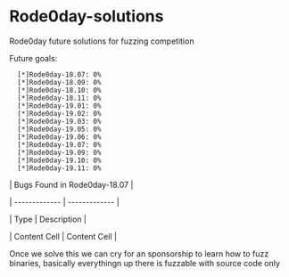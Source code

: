 # Rode0day-solutions
Rode0day future solutions for fuzzing competition

Future goals:

      [*]Rode0day-18.07: 0%
      [*]Rode0day-18.09: 0%
      [*]Rode0day-18.10: 0%
      [*]Rode0day-18.11: 0%
      [*]Rode0day-19.01: 0%
      [*]Rode0day-19.02: 0%
      [*]Rode0day-19.03: 0%
      [*]Rode0day-19.05: 0%
      [*]Rode0day-19.06: 0%
      [*]Rode0day-19.07: 0%
      [*]Rode0day-19.09: 0%
      [*]Rode0day-19.10: 0%
      [*]Rode0day-19.11: 0%

| Bugs Found in Rode0day-18.07  | 

| ------------- | ------------- |

| Type          | Description   |

| Content Cell  | Content Cell  |

  Once we solve this we can cry for an sponsorship to learn how to fuzz binaries, basically everythingn up there is fuzzable with source code only
